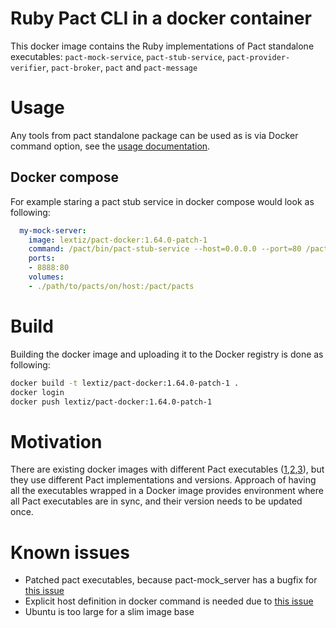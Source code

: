 # Ruby Pact CLI in a docker container

This docker image contains the Ruby implementations of Pact standalone executables: ```pact-mock-service```, ```pact-stub-service```, ```pact-provider-verifier```, ```pact-broker```, ```pact``` and ```pact-message``` 

# Usage

Any tools from pact standalone package can be used as is via Docker command option, see the [usage documentation](https://github.com/pact-foundation/pact-ruby-standalone/releases).

## Docker compose

For example staring a pact stub service in docker compose would look as following:

```yaml
  my-mock-server:
    image: lextiz/pact-docker:1.64.0-patch-1
    command: /pact/bin/pact-stub-service --host=0.0.0.0 --port=80 /pact/pacts/specific_pact_file.json
    ports:
    - 8888:80
    volumes:
    - ./path/to/pacts/on/host:/pact/pacts
```

# Build

Building the docker image and uploading it to the Docker registry is done as following:

```bash
docker build -t lextiz/pact-docker:1.64.0-patch-1 .
docker login
docker push lextiz/pact-docker:1.64.0-patch-1
```

# Motivation

There are existing docker images with different Pact executables ([1](https://github.com/DiUS/pact_broker-docker),[2](https://github.com/pact-foundation/pact-mock-service-docker),[3](https://github.com/pact-foundation/pact-stub-server)), but they use different Pact implementations and versions. Approach of having all the executables wrapped in a Docker image provides environment where all Pact executables are in sync, and their version needs to be updated once.  

# Known issues

- Patched pact executables, because pact-mock_server has a bugfix for [this issue](https://github.com/pact-foundation/pact-mock_service/issues/103)
- Explicit host definition in docker command is needed due to [this issue](https://github.com/pact-foundation/pact-mock_service/issues/79)
- Ubuntu is too large for a slim image base